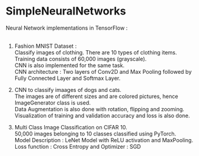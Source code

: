 # SimpleNeuralNetworks

Neural Network implementations in TensorFlow : 
<br /><br />
1) Fashion MNIST Dataset : <br />
Classify images of clothing. There are 10 types of clothing items.<br />
Training data consists of 60,000 images (grayscale).<br />
CNN is also implemented for the same task. <br />
CNN architecture : Two layers of Conv2D and Max Pooling followed by Fully Connected Layer and Softmax Layer.<br />

2) CNN to classify imaages of dogs and cats.<br/>
The images are of different sizes and are colored pictures, hence ImageGenerator class is used.<br/>
Data Augmentation is also done with rotation, flipping and zooming.<br/>
Visualization of training and validation accuracy and loss is also done.<br/>

3) Multi Class Image Classification on CIFAR 10.<br />
50,000 images belonging to 10 classes classified using PyTorch.<br/>
Model Description : LeNet Model with ReLU activation and MaxPooling.<br/>
Loss function : Cross Entropy and Optimizer : SGD<br/>
